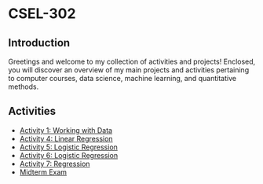 # CSEL-302

## Introduction
Greetings and welcome to my collection of activities and projects! Enclosed, you will discover an overview of my main projects and activities pertaining to computer courses, data science, machine learning, and quantitative methods.

## Activities
<ul>
    <li><a target="_blank" href="#">Activity 1: Working with Data</a></li>
    <li><a target="_blank" href="https://colab.research.google.com/drive/1hFM8vBULv18aP_saDLYFrr5AzIxIvZNU?usp=sharing">Activity 4: Linear Regression</a></li>
    <li><a target="_blank" href="https://colab.research.google.com/drive/1-nCLb0o1-BS4T6R1Eg0faoMcCW1pWCkZ?usp=sharing">Activity 5: Logistic Regression</a></li>
    <li><a target="_blank" href="https://colab.research.google.com/drive/19WDRnp4H1cvZj2kgxF8LRflwjKXHbEsX?usp=sharing">Activity 6: Logistic Regression</a></li>
    <li><a target="_blank" href="https://colab.research.google.com/drive/1MKrW3VYEHEYEse90w4qZnuvhSm4HG0xe">Activity 7: Regression</a></li>
    <li><a target="_blank" href="https://colab.research.google.com/drive/1m-5vhaz_OnKjw0zzwuEPPcQfIj6rc6z3?usp=sharing">Midterm Exam</a></li>
</ul>
